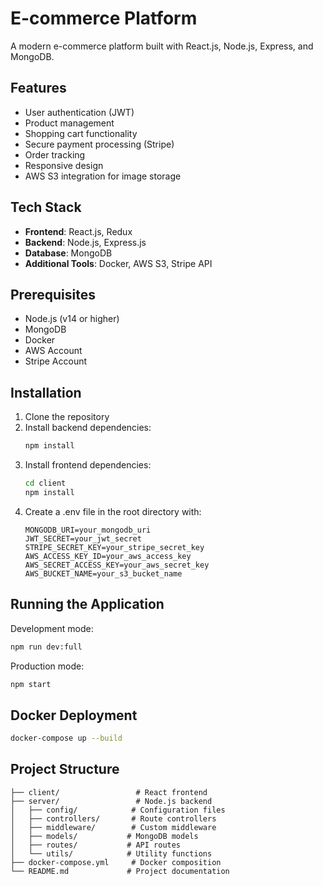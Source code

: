 # E-commerce Platform

A modern e-commerce platform built with React.js, Node.js, Express, and MongoDB.

## Features

- User authentication (JWT)
- Product management
- Shopping cart functionality
- Secure payment processing (Stripe)
- Order tracking
- Responsive design
- AWS S3 integration for image storage

## Tech Stack

- **Frontend**: React.js, Redux
- **Backend**: Node.js, Express.js
- **Database**: MongoDB
- **Additional Tools**: Docker, AWS S3, Stripe API

## Prerequisites

- Node.js (v14 or higher)
- MongoDB
- Docker
- AWS Account
- Stripe Account

## Installation

1. Clone the repository
2. Install backend dependencies:
   ```bash
   npm install
   ```
3. Install frontend dependencies:
   ```bash
   cd client
   npm install
   ```
4. Create a .env file in the root directory with:
   ```
   MONGODB_URI=your_mongodb_uri
   JWT_SECRET=your_jwt_secret
   STRIPE_SECRET_KEY=your_stripe_secret_key
   AWS_ACCESS_KEY_ID=your_aws_access_key
   AWS_SECRET_ACCESS_KEY=your_aws_secret_key
   AWS_BUCKET_NAME=your_s3_bucket_name
   ```

## Running the Application

Development mode:
```bash
npm run dev:full
```

Production mode:
```bash
npm start
```

## Docker Deployment

```bash
docker-compose up --build
```

## Project Structure

```
├── client/                 # React frontend
├── server/                 # Node.js backend
│   ├── config/            # Configuration files
│   ├── controllers/       # Route controllers
│   ├── middleware/        # Custom middleware
│   ├── models/           # MongoDB models
│   ├── routes/           # API routes
│   └── utils/            # Utility functions
├── docker-compose.yml     # Docker composition
└── README.md             # Project documentation
```
